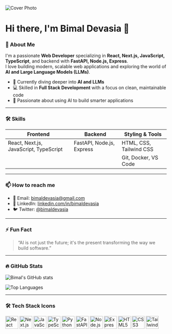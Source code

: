 ![Cover Photo](https://your-image-url.com/banner.png)

# Hi there, I'm Bimal Devasia 👋

### 🚀 About Me
I'm a passionate **Web Developer** specializing in **React, Next.js, JavaScript, TypeScript**, and backend with **FastAPI, Node.js, Express**.  
I love building modern, scalable web applications and exploring the world of **AI and Large Language Models (LLMs)**.

- 🌱 Currently diving deeper into **AI and LLMs**  
- 💻 Skilled in **Full Stack Development** with a focus on clean, maintainable code  
- 🎯 Passionate about using AI to build smarter applications  

---

### 🛠️ Skills

| Frontend               | Backend                | Styling & Tools       |
|------------------------|------------------------|----------------------|
| React, Next.js, JavaScript, TypeScript | FastAPI, Node.js, Express | HTML, CSS, Tailwind CSS |
|                        |                        | Git, Docker, VS Code  |

---

### 📫 How to reach me

- 📧 Email: bimaldevasia@gmail.com  
- 🔗 LinkedIn: [linkedin.com/in/bimaldevasia](https://linkedin.com/in/bimaldevasia)  
- 🐦 Twitter: [@bimaldevasia](https://twitter.com/bimaldevasia)  

---

### ⚡ Fun Fact

> “AI is not just the future; it's the present transforming the way we build software.”

---

### 🔥 GitHub Stats

![Bimal's GitHub stats](https://github-readme-stats.vercel.app/api?username=bimaldevasia&show_icons=true&theme=radical)

![Top Languages](https://github-readme-stats.vercel.app/api/top-langs/?username=bimaldevasia&layout=compact&theme=radical)

---

### 🛠️ Tech Stack Icons

<p>
  <img src="https://cdn.jsdelivr.net/gh/devicons/devicon/icons/react/react-original.svg" alt="React" width="40" height="40"/>
  <img src="https://cdn.jsdelivr.net/gh/devicons/devicon/icons/nextjs/nextjs-original.svg" alt="Next.js" width="40" height="40"/>
  <img src="https://cdn.jsdelivr.net/gh/devicons/devicon/icons/javascript/javascript-original.svg" alt="JavaScript" width="40" height="40"/>
  <img src="https://cdn.jsdelivr.net/gh/devicons/devicon/icons/typescript/typescript-original.svg" alt="TypeScript" width="40" height="40"/>
  <img src="https://cdn.jsdelivr.net/gh/devicons/devicon/icons/python/python-original.svg" alt="Python" width="40" height="40"/>
  <img src="https://cdn.jsdelivr.net/gh/devicons/devicon/icons/fastapi/fastapi-original.svg" alt="FastAPI" width="40" height="40"/>
  <img src="https://cdn.jsdelivr.net/gh/devicons/devicon/icons/nodejs/nodejs-original.svg" alt="Node.js" width="40" height="40"/>
  <img src="https://cdn.jsdelivr.net/gh/devicons/devicon/icons/express/express-original.svg" alt="Express" width="40" height="40"/>
  <img src="https://cdn.jsdelivr.net/gh/devicons/devicon/icons/html5/html5-original.svg" alt="HTML5" width="40" height="40"/>
  <img src="https://cdn.jsdelivr.net/gh/devicons/devicon/icons/css3/css3-original.svg" alt="CSS3" width="40" height="40"/>
  <img src="https://cdn.jsdelivr.net/gh/devicons/devicon/icons/tailwindcss/tailwindcss-plain.svg" alt="TailwindCSS" width="40" height="40"/>
</p>
